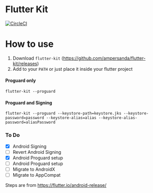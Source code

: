 # Flutter Kit

[![CircleCI](https://circleci.com/gh/ampersanda/flutter-kit.svg?style=svg)](https://circleci.com/gh/ampersanda/flutter-kit)

# How to use
1. Download `flutter-kit` (https://github.com/ampersanda/flutter-kit/releases)
2. Add to your `PATH` or just place it inside your flutter project

#### Proguard only
```
flutter-kit --proguard
```

#### Proguard and Signing
```
flutter-kit --proguard --keystore-path=keystore.jks --keystore-password=password --keystore-alias=alias --keystore-alias-password=aliasPassword
```
### To Do

- [x] Android Signing
- [ ] Revert Android Signing
- [x] Android Proguard setup
- [ ] Android Proguard setup
- [ ] Migrate to AndroidX
- [ ] Migrate to AppCompat

Steps are from https://flutter.io/android-release/

